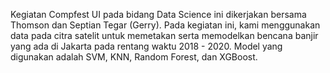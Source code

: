 Kegiatan Compfest UI pada bidang Data Science ini dikerjakan bersama Thomson dan Septian Tegar (Gerry). Pada kegiatan ini, kami menggunakan data pada citra satelit untuk memetakan serta memodelkan bencana banjir yang ada di Jakarta pada rentang waktu 2018 - 2020. Model yang digunakan adalah SVM, KNN, Random Forest, dan XGBoost. 
